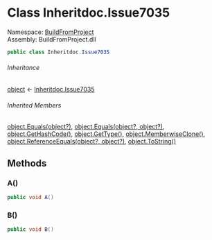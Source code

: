 ﻿# Class Inheritdoc.Issue7035

Namespace: [BuildFromProject](BuildFromProject.md)  
Assembly: BuildFromProject.dll

```csharp
public class Inheritdoc.Issue7035
```

###### Inheritance

[object](https://learn.microsoft.com/dotnet/api/system.object) ← 
[Inheritdoc.Issue7035](BuildFromProject.Inheritdoc.Issue7035.md)

###### Inherited Members

[object.Equals\(object?\)](https://learn.microsoft.com/dotnet/api/system.object.equals\#system\-object\-equals\(system\-object\)), 
[object.Equals\(object?, object?\)](https://learn.microsoft.com/dotnet/api/system.object.equals\#system\-object\-equals\(system\-object\-system\-object\)), 
[object.GetHashCode\(\)](https://learn.microsoft.com/dotnet/api/system.object.gethashcode), 
[object.GetType\(\)](https://learn.microsoft.com/dotnet/api/system.object.gettype), 
[object.MemberwiseClone\(\)](https://learn.microsoft.com/dotnet/api/system.object.memberwiseclone), 
[object.ReferenceEquals\(object?, object?\)](https://learn.microsoft.com/dotnet/api/system.object.referenceequals), 
[object.ToString\(\)](https://learn.microsoft.com/dotnet/api/system.object.tostring)

## Methods

### <a id="BuildFromProject_Inheritdoc_Issue7035_A"></a>A\(\)

```csharp
public void A()
```

### <a id="BuildFromProject_Inheritdoc_Issue7035_B"></a>B\(\)

```csharp
public void B()
```

